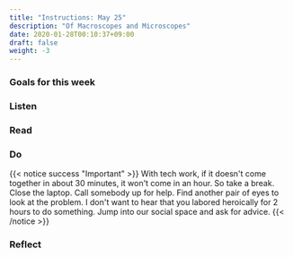 ```yaml
---
title: "Instructions: May 25"
description: "Of Macroscopes and Microscopes"
date: 2020-01-28T00:10:37+09:00
draft: false
weight: -3
---
```


### Goals for this week

### Listen  

### Read

### Do

{{< notice success "Important" >}} With tech work, if it doesn't come together in about 30 minutes, it won't come in an hour. So take a break. Close the laptop. Call somebody up for help. Find another pair of eyes to look at the problem. I don't want to hear that you labored heroically for 2 hours to do something. Jump into our social space and ask for advice.
{{< /notice >}}

### Reflect
